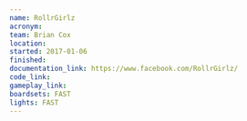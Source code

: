 ```yaml
---
name: RollrGirlz
acronym:
team: Brian Cox
location:
started: 2017-01-06
finished:
documentation_link: https://www.facebook.com/RollrGirlz/
code_link:
gameplay_link:
boardsets: FAST
lights: FAST
---
```

